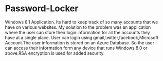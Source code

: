 # Password-Locker
Windows 8.1 Application. Its hard to keep track of so many accounts that we have on various websites. 
My solution to the problem was an application where the user can store their login information for all the accounts they have at a single place.
User can login using  gmail,twitter,facebook,Microsoft Account.The user information is stored on an Azure Database. 
So the user can access their information form any device that runs Windows 8.0 or above.RSA encryption is used  for added security.